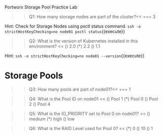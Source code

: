 Portworx Storage Pool Practice Lab


>>Q1: How many storage nodes are part of the cluster?<< 
=== 3

Hint: Check for Storage Nodes using pxctl status command.
`ssh -o strictHostKeyChecking=no node01 pxctl status`{{execute}}


>>Q2: What is the version of Kubernetes installed in this environment? << 
() 2.0 
(*) 2.2
() 1.1

Hint:
`ssh -o strictHostKeyChecking=no node01 --version`{{execute}}


# Storage Pools
>>Q3: How many pools are part of node01?<< 
=== 1


>>Q4: What is the Pool ID on node01  << 
() Pool 1
(*) Pool 0
() Pool 2
() Pool 4


>>Q5: What is the IO_PRIORITY set to Pool 0 on node01? << 
() medium
(*) high
() low


>>Q6: What is the RAID Level used for Pool 0? <<
(*) 0
() 10
() 1
